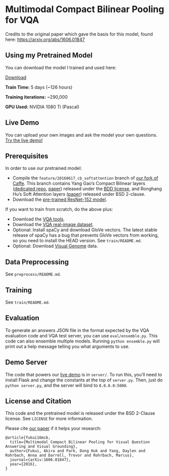 # Multimodal Compact Bilinear Pooling for VQA

Credits to the original paper which gave the basis for this model, found here: https://arxiv.org/abs/1606.01847

## Using my Pretrained Model

You can download the model I trained and used here:

[Download](https://www.dropbox.com/s/7rdv1t11yrawosc/vqa-mcb-pretrained-290000.tar.gz?dl=0)

 **Train Time:** 5 days (~126 hours)
 
 **Training iterations:** ~290,000
 
 **GPU Used:** NVIDIA 1080 Ti (Pascal)

## Live Demo

You can upload your own images and ask the model your own questions. [Try the live demo!](http://demo.berkeleyvision.org/)

## Prerequisites

In order to use our pretrained model:

- Compile the `feature/20160617_cb_softattention` branch of [our fork of Caffe](https://github.com/akirafukui/caffe/). This branch contains Yang Gao’s Compact Bilinear layers ([dedicated repo](https://github.com/gy20073/compact_bilinear_pooling), [paper](https://arxiv.org/abs/1511.06062)) released under the [BDD license](https://github.com/gy20073/compact_bilinear_pooling/blob/master/caffe-20160312/LICENSE_BDD), and Ronghang Hu’s Soft Attention layers ([paper](https://arxiv.org/abs/1511.03745)) released under BSD 2-clause.
- Download the [pre-trained ResNet-152 model](https://github.com/KaimingHe/deep-residual-networks).

If you want to train from scratch, do the above plus:

- Download the [VQA tools](https://github.com/VT-vision-lab/VQA).
- Download the [VQA real-image dataset](http://visualqa.org/download.html).
- Optional: Install spaCy and download GloVe vectors. The latest stable release of spaCy has a bug that prevents GloVe vectors from working, so you need to install the HEAD version. See `train/README.md`.
- Optional: Download [Visual Genome](https://visualgenome.org/) data.

## Data Preprocessing

See `preprocess/README.md`.

## Training

See `train/README.md`.

## Evaluation

To generate an answers JSON file in the format expected by the VQA evaluation code and VQA test server, you can use `eval/ensemble.py`. This code can also ensemble multiple models. Running `python ensemble.py` will print out a help message telling you what arguments to use.

## Demo Server

The code that powers our [live demo](http://demo.berkeleyvision.org/) is in `server/`. To run this, you’ll need to install Flask and change the constants at the top of `server.py`. Then, just do `python server.py`, and the server will bind to `0.0.0.0:5000`.

## License and Citation

This code and the pretrained model is released under the BSD 2-Clause license. See `LICENSE` for more information.

Please cite [our paper](https://arxiv.org/abs/1606.01847) if it helps your research:

```
@article{fukui16mcb,
  title={Multimodal Compact Bilinear Pooling for Visual Question Answering and Visual Grounding},
  author={Fukui, Akira and Park, Dong Huk and Yang, Daylen and Rohrbach, Anna and Darrell, Trevor and Rohrbach, Marcus},
  journal={arXiv:1606.01847},
  year={2016},
}
```
